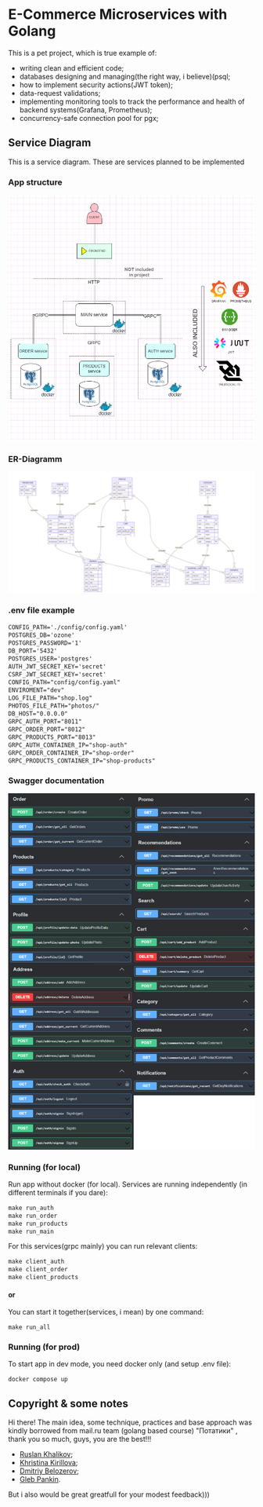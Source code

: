 # E-Commerce Microservices with Golang

This is a pet project, which is true example of:
- writing clean and efficient code;
- databases designing and managing(the right way, i believe)(psql;
- how to implement security actions(JWT token);
- data-request validations;
- implementing monitoring tools to track the performance and health of backend systems(Grafana, Prometheus);
- concurrency-safe connection pool for pgx;
## Service Diagram

This is a service diagram. These are services planned to be implemented


### App structure
![1](./assets/archit.png)


### ER-Diagramm
![2](./assets/er_dia.png)




### .env file example
```
CONFIG_PATH='./config/config.yaml'
POSTGRES_DB='ozone'
POSTGRES_PASSWORD='1'
DB_PORT='5432'
POSTGRES_USER='postgres'
AUTH_JWT_SECRET_KEY='secret'
CSRF_JWT_SECRET_KEY='secret'
CONFIG_PATH="config/config.yaml"
ENVIROMENT="dev"
LOG_FILE_PATH="shop.log"
PHOTOS_FILE_PATH="photos/"
DB_HOST="0.0.0.0"
GRPC_AUTH_PORT="8011"
GRPC_ORDER_PORT="8012"
GRPC_PRODUCTS_PORT="8013"
GRPC_AUTH_CONTAINER_IP="shop-auth"
GRPC_ORDER_CONTAINER_IP="shop-order"
GRPC_PRODUCTS_CONTAINER_IP="shop-products"
```

### Swagger documentation
![3](./assets/swag.png)

### Running (for local)

 Run app without docker (for local). Services are running independently (in different terminals if you dare):

```
make run_auth
make run_order
make run_products
make run_main
```
For this services(grpc mainly) you can run relevant clients:
```
make client_auth
make client_order
make client_products
```


#### or 

You can start it together(services, i mean) by one command:
```
make run_all
```


### Running (for prod)

To start app in dev mode, you need docker only (and setup .env file):
```
docker compose up
```





## Copyright & some notes

Hi there! The main idea, some technique, practices and base approach was kindly borrowed from mail.ru team (golang based course) "Потатики" ,
 thank you so much, guys, you are the best!!!

* [Ruslan Khalikov](https://github.com/fitzplsr);
* [Khristina Kirillova](https://github.com/khristina455);
* [Dmitriy Belozerov](https://github.com/scremyda);
* [Gleb Pankin](https://github.com/MrDjeb).


But i also would be great greatfull for your modest feedback)))